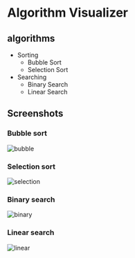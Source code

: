 # Algorithm Visualizer 

## algorithms
* Sorting
  * Bubble Sort
  * Selection Sort
* Searching
  * Binary Search
  * Linear Search


## Screenshots
### Bubble sort
![bubble](https://github.com/enesylmzx42/ASP.NET-Core-Blog-Project/assets/117593621/ab1d2265-9db1-47c1-978c-fa68669b3bbe)
### Selection sort
![selection](https://github.com/enesylmzx42/ASP.NET-Core-Blog-Project/assets/117593621/547d9dcf-04b0-4986-b12e-47c5dba1ffa8)
### Binary search
![binary](https://github.com/enesylmzx42/ASP.NET-Core-Blog-Project/assets/117593621/4a05092f-0f8c-48ae-bfa2-c7345e34115b)
### Linear search
![linear](https://github.com/enesylmzx42/ASP.NET-Core-Blog-Project/assets/117593621/e9e84768-2b7c-4119-bebf-04591ebb583b)








